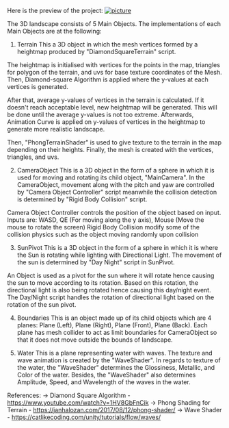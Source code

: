 Here is the preview of the project:
[![picture](readme-img/picture.png)](http://www.youtube.com/watch?v=lFDNwI_1yHk "Automatic 3D Landscape Builder")


The 3D landscape consists of 5 Main Objects. The implementations of each Main Objects are at the following:

1. Terrain
This a 3D object in which the mesh vertices formed by a heightmap produced by "DiamondSquareTerrain" script.

The heightmap is initialised with vertices for the points in the map, triangles for polygon of the terrain, and uvs for base texture coordinates of the Mesh.
Then, Diamond-square Algorithm is applied where the y-values at each vertices is generated.

After that, average y-values of vertices in the terrain is calculated. If it doesn't reach acceptable level, new heightmap will be generated. This will be done until the average y-values is not too extreme.
Afterwards, Animation Curve is applied on y-values of vertices in the heightmap to generate more realistic landscape.

Then, "PhongTerrainShader" is used to give texture to the terrain in the map depending on their heights.
Finally, the mesh is created with the vertices, triangles, and uvs.

2. CameraObject
This is a 3D object in the form of a sphere in which it is used for moving and rotating its child object, "MainCamera".
In the CameraObject, movement along with the pitch and yaw are controlled by "Camera Object Controller" script meanwhile the collision detection is determined by "Rigid Body Collision" script.

Camera Object Controller controls the position of the object based on input. Inputs are: WASD, QE (For moving along the y axis), Mouse (Move the mouse to rotate the screen)
Rigid Body Collision modify some of the collision physics such as the object moving randomly upon collision

3. SunPivot
This is a 3D object in the form of a sphere in which it is where the Sun is rotating while lighting with Directional Light.
The movement of the sun is determined by "Day Night" script in SunPivot.

An Object is used as a pivot for the sun where it will rotate hence causing the sun to move according to its rotation. Based on this rotation, the directional light is also being rotated hence causing this day/night event. The Day/Night script handles the rotation of directional light based on the rotation of the sun pivot.

4. Boundaries
This is an object made up of its child objects which are 4 planes: Plane (Left), Plane (Right), Plane (Front), Plane (Back).
Each plane has mesh collider to act as limit boundaries for CameraObject so that it does not move outside the bounds of landscape.

5. Water
This is a plane representing water with waves. The texture and wave animation is created by the "WaveShader".
In regards to texture of the water, the "WaveShader" determines the Glossiness, Metallic, and Color of the water.
Besides, the "WaveShader" also determines Amplitude, Speed, and Wavelength of the waves in the water. 

References:
    -> Diamond Square Algorithm - https://www.youtube.com/watch?v=1HV8GbFnCik
    -> Phong Shading for Terrain - https://janhalozan.com/2017/08/12/phong-shader/
    -> Wave Shader - https://catlikecoding.com/unity/tutorials/flow/waves/

